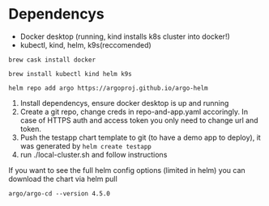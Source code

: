 # Dependencys

 - Docker desktop (running, kind installs k8s cluster into docker!)
 - kubectl, kind, helm, k9s(reccomended)

`brew cask install docker`

`brew install kubectl kind helm k9s`

`helm repo add argo https://argoproj.github.io/argo-helm`

1. Install dependencys, ensure docker desktop is up and running
2. Create a git repo, change creds in repo-and-app.yaml accoringly. In case of HTTPS auth and access token you only need to change url and token.
3. Push the testapp chart template to git (to have a demo app to deploy), it was generated by `helm create testapp`
4. run ./local-cluster.sh and follow instructions


If you want to see the full helm config options (limited in helm) you can download the chart via helm pull

`argo/argo-cd --version 4.5.0`